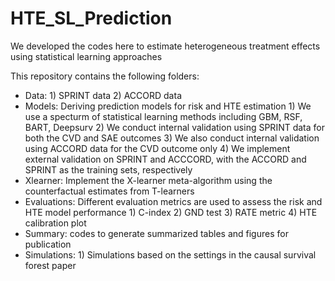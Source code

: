 # HTE_SL_Prediction
We developed the codes here to estimate heterogeneous treatment effects using statistical learning approaches 

This repository contains the following folders: 
- Data: 1) SPRINT data 
         2) ACCORD data 
- Models: Deriving prediction models for risk and HTE estimation
           1) We use a specturm of statistical learning methods including GBM, RSF, BART, Deepsurv
           2) We conduct internal validation using SPRINT data for both the CVD and SAE outcomes
           3) We also conduct internal validation using ACCORD data for the CVD outcome only 
           4) We implement external validation on SPRINT and ACCCORD, with the ACCORD and SPRINT as the training sets, respectively
- Xlearner: Implement the X-learner meta-algorithm using the counterfactual estimates from T-learners 
- Evaluations: Different evaluation metrics are used to assess the risk and HTE model performance 
           1) C-index 
           2) GND test 
           3) RATE metric 
           4) HTE calibration plot
- Summary: codes to generate summarized tables and figures for publication 
- Simulations: 1) Simulations based on the settings in the causal survival forest paper 
